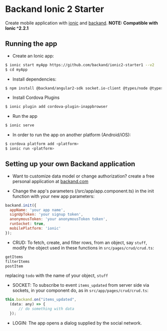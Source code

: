 # Backand Ionic 2 Starter
Create mobile application with [ionic](http://www.ionicframework.com) and [backand](http://www.backand.com).
**NOTE: Compatible with Ionic ^2.2.1**


## Running the app

- Create an Ionic app:
```bash
$ ionic start myApp https://github.com/backand/ionic2-starter1 --v2    
$ cd myApp
```

- Install dependencies:
```bash
$ npm install @backand/angular2-sdk socket.io-client @types/node @types/socket.io-client
```

- Install Cordova Plugins
```bash
$ ionic plugin add cordova-plugin-inappbrowser
```

- Run the app
```bash
$ ionic serve
```

- In order to run the app on another platform (Android/iOS):
```bash
$ cordova platform add <platform>
$ ionic run <platform>
```


## Setting up your own Backand application

- Want to customize data model or change authorization?
create a free personal application at [backand.com](https://www.backand.com/apps/#/sign_up)

- Change the app's parameters (/src/app/app.component.ts) in the init function with your new app parameters:
```javascript
backand.init({
  appName: 'your app name',
  signUpToken: 'your signup token',
  anonymousToken: 'your anonymousToken token',
  runSocket: true,
  mobilePlatform: 'ionic'
});
```

- CRUD:
To fetch, create, and filter rows, from an object, say `stuff`, modify
the object used in these functions in `src/pages/crud/crud.ts`:
```javascript
getItems
filterItems
postItem
```
replacing `todo` with the name of your object, `stuff`


- SOCKET:
To subscribe to event `items_updated` from server side via sockets, in your component do, as in `src/app/pages/crud/crud.ts`:
```javascript
this.backand.on("items_updated",
  (data: any) => {
      // do something with data
  });
```

- LOGIN:
The app opens a dialog supplied by the social network.
